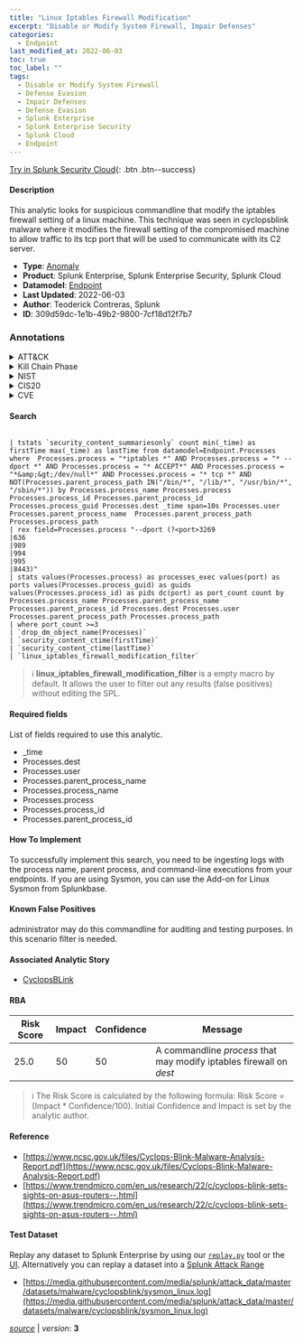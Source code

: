 ```yaml
---
title: "Linux Iptables Firewall Modification"
excerpt: "Disable or Modify System Firewall, Impair Defenses"
categories:
  - Endpoint
last_modified_at: 2022-06-03
toc: true
toc_label: ""
tags:
  - Disable or Modify System Firewall
  - Defense Evasion
  - Impair Defenses
  - Defense Evasion
  - Splunk Enterprise
  - Splunk Enterprise Security
  - Splunk Cloud
  - Endpoint
---
```




[Try in Splunk Security Cloud](https://www.splunk.com/en_us/cyber-security.html){: .btn .btn--success}

#### Description

This analytic looks for suspicious commandline that modify the iptables firewall setting of a linux machine. This technique was seen in cyclopsblink malware where it modifies the firewall setting of the compromised machine to allow traffic to its tcp port that will be used to communicate with its C2 server.

- **Type**: [Anomaly](https://github.com/splunk/security_content/wiki/Detection-Analytic-Types)
- **Product**: Splunk Enterprise, Splunk Enterprise Security, Splunk Cloud
- **Datamodel**: [Endpoint](https://docs.splunk.com/Documentation/CIM/latest/User/Endpoint)
- **Last Updated**: 2022-06-03
- **Author**: Teoderick Contreras, Splunk
- **ID**: 309d59dc-1e1b-49b2-9800-7cf18d12f7b7

### Annotations
<details>
  <summary>ATT&CK</summary>

<div markdown="1">

#### [ATT&CK](https://attack.mitre.org/)

| ID          | Technique   | Tactic         |
| ----------- | ----------- |--------------- |
| [T1562.004](https://attack.mitre.org/techniques/T1562/004/) | Disable or Modify System Firewall | Defense Evasion |

| [T1562](https://attack.mitre.org/techniques/T1562/) | Impair Defenses | Defense Evasion |

</div>
</details>


<details>
  <summary>Kill Chain Phase</summary>

<div markdown="1">

* Exploitation


</div>
</details>


<details>
  <summary>NIST</summary>

<div markdown="1">

* DE.CM



</div>
</details>

<details>
  <summary>CIS20</summary>

<div markdown="1">

* CIS 3
* CIS 5
* CIS 16



</div>
</details>

<details>
  <summary>CVE</summary>

<div markdown="1">


</div>
</details>


#### Search

```

| tstats `security_content_summariesonly` count min(_time) as firstTime max(_time) as lastTime from datamodel=Endpoint.Processes where  Processes.process = "*iptables *" AND Processes.process = "* --dport *" AND Processes.process = "* ACCEPT*" AND Processes.process = "*&amp;&gt;/dev/null*" AND Processes.process = "* tcp *" AND NOT(Processes.parent_process_path IN("/bin/*", "/lib/*", "/usr/bin/*", "/sbin/*")) by Processes.process_name Processes.process Processes.process_id Processes.parent_process_id Processes.process_guid Processes.dest _time span=10s Processes.user Processes.parent_process_name  Processes.parent_process_path Processes.process_path 
| rex field=Processes.process "--dport (?<port>3269
|636
|989
|994
|995
|8443)" 
| stats values(Processes.process) as processes_exec values(port) as ports values(Processes.process_guid) as guids values(Processes.process_id) as pids dc(port) as port_count count by Processes.process_name Processes.parent_process_name Processes.parent_process_id Processes.dest Processes.user Processes.parent_process_path Processes.process_path 
| where port_count >=3 
| `drop_dm_object_name(Processes)` 
| `security_content_ctime(firstTime)` 
| `security_content_ctime(lastTime)` 
| `linux_iptables_firewall_modification_filter`
```

> :information_source:
> **linux_iptables_firewall_modification_filter** is a empty macro by default. It allows the user to filter out any results (false positives) without editing the SPL.



#### Required fields
List of fields required to use this analytic.
* _time
* Processes.dest
* Processes.user
* Processes.parent_process_name
* Processes.process_name
* Processes.process
* Processes.process_id
* Processes.parent_process_id



#### How To Implement
To successfully implement this search, you need to be ingesting logs with the process name, parent process, and command-line executions from your endpoints. If you are using Sysmon, you can use the Add-on for Linux Sysmon from Splunkbase.
#### Known False Positives
administrator may do this commandline for auditing and testing purposes. In this scenario filter is needed.

#### Associated Analytic Story
* [CyclopsBLink](/stories/cyclopsblink)




#### RBA

| Risk Score  | Impact      | Confidence   | Message      |
| ----------- | ----------- |--------------|--------------|
| 25.0 | 50 | 50 | A commandline $process$ that may modify iptables firewall on $dest$ |


> :information_source:
> The Risk Score is calculated by the following formula: Risk Score = (Impact * Confidence/100). Initial Confidence and Impact is set by the analytic author.


#### Reference

* [https://www.ncsc.gov.uk/files/Cyclops-Blink-Malware-Analysis-Report.pdf](https://www.ncsc.gov.uk/files/Cyclops-Blink-Malware-Analysis-Report.pdf)
* [https://www.trendmicro.com/en_us/research/22/c/cyclops-blink-sets-sights-on-asus-routers--.html](https://www.trendmicro.com/en_us/research/22/c/cyclops-blink-sets-sights-on-asus-routers--.html)



#### Test Dataset
Replay any dataset to Splunk Enterprise by using our [`replay.py`](https://github.com/splunk/attack_data#using-replaypy) tool or the [UI](https://github.com/splunk/attack_data#using-ui).
Alternatively you can replay a dataset into a [Splunk Attack Range](https://github.com/splunk/attack_range#replay-dumps-into-attack-range-splunk-server)

* [https://media.githubusercontent.com/media/splunk/attack_data/master/datasets/malware/cyclopsblink/sysmon_linux.log](https://media.githubusercontent.com/media/splunk/attack_data/master/datasets/malware/cyclopsblink/sysmon_linux.log)



[*source*](https://github.com/splunk/security_content/tree/develop/detections/endpoint/linux_iptables_firewall_modification.yml) \| *version*: **3**